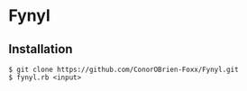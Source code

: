 # Fynyl

## Installation

```
$ git clone https://github.com/ConorOBrien-Foxx/Fynyl.git
$ fynyl.rb <input>
```
